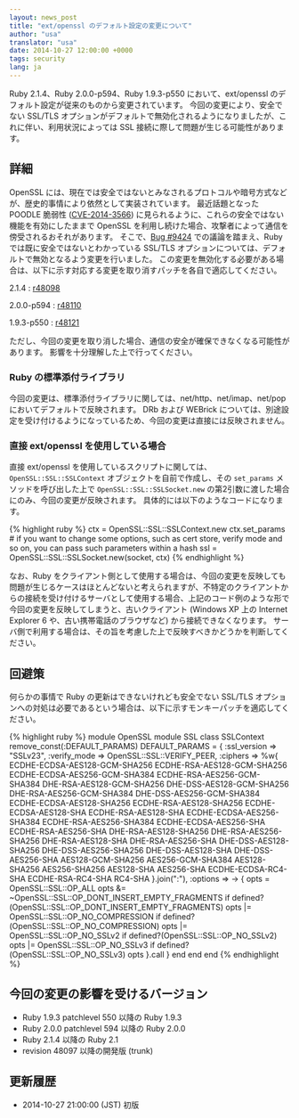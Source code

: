 ```yaml
---
layout: news_post
title: "ext/openssl のデフォルト設定の変更について"
author: "usa"
translator: "usa"
date: 2014-10-27 12:00:00 +0000
tags: security
lang: ja
---
```


Ruby 2.1.4、Ruby 2.0.0-p594、Ruby 1.9.3-p550 において、ext/openssl のデフォルト設定が従来のものから変更されています。
今回の変更により、安全でない SSL/TLS オプションがデフォルトで無効化されるようになりましたが、これに伴い、利用状況によっては SSL 接続に際して問題が生じる可能性があります。

## 詳細

OpenSSL には、現在では安全ではないとみなされるプロトコルや暗号方式などが、歴史的事情により依然として実装されています。
最近話題となった POODLE 脆弱性 ([CVE-2014-3566](http://cve.mitre.org/cgi-bin/cvename.cgi?name=CVE-2014-3566)) に見られるように、これらの安全ではない機能を有効にしたままで OpenSSL を利用し続けた場合、攻撃者によって通信を傍受されるおそれがあります。
そこで、[Bug #9424](https://bugs.ruby-lang.org/issues/9424) での議論を踏まえ、Ruby では既に安全ではないとわかっている SSL/TLS オプションについては、デフォルトで無効となるよう変更を行いました。
この変更を無効化する必要がある場合は、以下に示す対応する変更を取り消すパッチを各自で適応してください。

2.1.4
: [r48098](https://svn.ruby-lang.org/cgi-bin/viewvc.cgi?revision=48098&view=revision)

2.0.0-p594
: [r48110](https://svn.ruby-lang.org/cgi-bin/viewvc.cgi?revision=48110&view=revision)

1.9.3-p550
: [r48121](https://svn.ruby-lang.org/cgi-bin/viewvc.cgi?revision=48121&view=revision)

ただし、今回の変更を取り消した場合、通信の安全が確保できなくなる可能性があります。
影響を十分理解した上で行ってください。

### Ruby の標準添付ライブラリ

今回の変更は、標準添付ライブラリに関しては、net/http、net/imap、net/pop においてデフォルトで反映されます。
DRb および WEBrick については、別途設定を受け付けるようになっているため、今回の変更は直接には反映されません。

### 直接 ext/openssl を使用している場合

直接 ext/openssl を使用しているスクリプトに関しては、`OpenSSL::SSL::SSLContext` オブジェクトを自前で作成し、その `set_params` メソッドを呼び出した上で `OpenSSL::SSL::SSLSocket.new` の第2引数に渡した場合にのみ、今回の変更が反映されます。
具体的には以下のようなコードになります。

{% highlight ruby %}
ctx = OpenSSL::SSL::SSLContext.new
ctx.set_params  # if you want to change some options, such as cert store, verify mode and so on, you can pass such parameters within a hash
ssl = OpenSSL::SSL::SSLSocket.new(socket, ctx)
{% endhighlight %}

なお、Ruby をクライアント側として使用する場合は、今回の変更を反映しても問題が生じるケースはほとんどないと考えられますが、不特定のクライアントからの接続を受け付けるサーバとして使用する場合、上記のコード例のような形で今回の変更を反映してしまうと、古いクライアント (Windows XP 上の Internet Explorer 6 や、古い携帯電話のブラウザなど) から接続できなくなります。
サーバ側で利用する場合は、その旨を考慮した上で反映すべきかどうかを判断してください。

## 回避策

何らかの事情で Ruby の更新はできないけれども安全でない SSL/TLS オプションへの対処は必要であるという場合は、以下に示すモンキーパッチを適応してください。

{% highlight ruby %}
module OpenSSL
  module SSL
    class SSLContext
      remove_const(:DEFAULT_PARAMS)
      DEFAULT_PARAMS = {
        :ssl_version => "SSLv23",
        :verify_mode => OpenSSL::SSL::VERIFY_PEER,
        :ciphers => %w{
          ECDHE-ECDSA-AES128-GCM-SHA256
          ECDHE-RSA-AES128-GCM-SHA256
          ECDHE-ECDSA-AES256-GCM-SHA384
          ECDHE-RSA-AES256-GCM-SHA384
          DHE-RSA-AES128-GCM-SHA256
          DHE-DSS-AES128-GCM-SHA256
          DHE-RSA-AES256-GCM-SHA384
          DHE-DSS-AES256-GCM-SHA384
          ECDHE-ECDSA-AES128-SHA256
          ECDHE-RSA-AES128-SHA256
          ECDHE-ECDSA-AES128-SHA
          ECDHE-RSA-AES128-SHA
          ECDHE-ECDSA-AES256-SHA384
          ECDHE-RSA-AES256-SHA384
          ECDHE-ECDSA-AES256-SHA
          ECDHE-RSA-AES256-SHA
          DHE-RSA-AES128-SHA256
          DHE-RSA-AES256-SHA256
          DHE-RSA-AES128-SHA
          DHE-RSA-AES256-SHA
          DHE-DSS-AES128-SHA256
          DHE-DSS-AES256-SHA256
          DHE-DSS-AES128-SHA
          DHE-DSS-AES256-SHA
          AES128-GCM-SHA256
          AES256-GCM-SHA384
          AES128-SHA256
          AES256-SHA256
          AES128-SHA
          AES256-SHA
          ECDHE-ECDSA-RC4-SHA
          ECDHE-RSA-RC4-SHA
          RC4-SHA
        }.join(":"),
        :options => -> {
          opts = OpenSSL::SSL::OP_ALL
          opts &= ~OpenSSL::SSL::OP_DONT_INSERT_EMPTY_FRAGMENTS if defined?(OpenSSL::SSL::OP_DONT_INSERT_EMPTY_FRAGMENTS)
          opts |= OpenSSL::SSL::OP_NO_COMPRESSION if defined?(OpenSSL::SSL::OP_NO_COMPRESSION)
          opts |= OpenSSL::SSL::OP_NO_SSLv2 if defined?(OpenSSL::SSL::OP_NO_SSLv2)
          opts |= OpenSSL::SSL::OP_NO_SSLv3 if defined?(OpenSSL::SSL::OP_NO_SSLv3)
          opts
        }.call
      }
    end
  end
end
{% endhighlight %}

## 今回の変更の影響を受けるバージョン

* Ruby 1.9.3 patchlevel 550 以降の Ruby 1.9.3
* Ruby 2.0.0 patchlevel 594 以降の Ruby 2.0.0
* Ruby 2.1.4 以降の Ruby 2.1
* revision 48097 以降の開発版 (trunk)

## 更新履歴

* 2014-10-27 21:00:00 (JST) 初版
